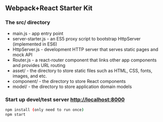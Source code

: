 Webpack+React Starter Kit
-------------------------

### The src/ directory

* main.js - app entry point
* server-starter.js - an ES5 proxy script to bootstrap HttpServer (implemented in ES6)
* HttpServer.js - development HTTP server that serves static pages and mock API
* Router.js - a react-router component that links other app components and provides URL routing
* asset/ - the directory to store static files such as HTML, CSS, fonts, images, and etc.
* component/ - the directory to store React components
* model/ - the directory to store application domain models


### Start up devel/test server [http://localhost:8000](http://localhost:8000)

```bash
npm install (only need to run once)
npm start
```